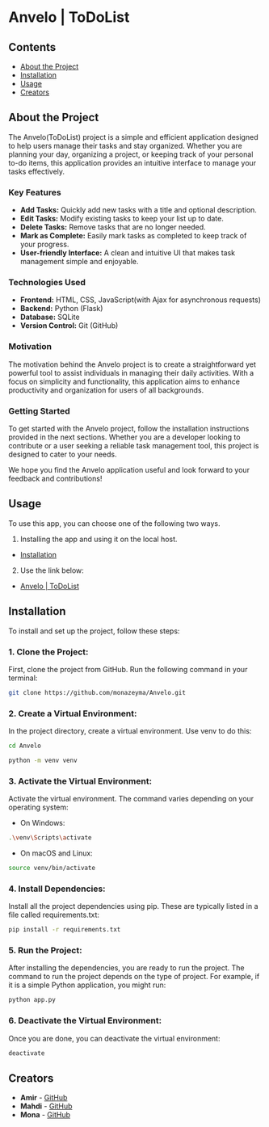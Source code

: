 # Anvelo | ToDoList

## Contents

- [About the Project](#about-the-project)
- [Installation](#installation)
- [Usage](#usage)
- [Creators](#creators)

## About the Project
The Anvelo(ToDoList) project is a simple and efficient application designed to help users manage their tasks and stay organized. Whether you are planning your day, organizing a project, or keeping track of your personal to-do items, this application provides an intuitive interface to manage your tasks effectively.
### Key Features
- **Add Tasks:** Quickly add new tasks with a title and optional description.
- **Edit Tasks:** Modify existing tasks to keep your list up to date.
- **Delete Tasks:** Remove tasks that are no longer needed.
- **Mark as Complete:** Easily mark tasks as completed to keep track of your progress.
- **User-friendly Interface:** A clean and intuitive UI that makes task management simple and enjoyable.

### Technologies Used
- **Frontend:** HTML, CSS, JavaScript(with Ajax for asynchronous requests)
- **Backend:** Python (Flask)
- **Database:** SQLite
- **Version Control:** Git (GitHub)

### Motivation

The motivation behind the Anvelo project is to create a straightforward yet powerful tool to assist individuals in managing their daily activities. With a focus on simplicity and functionality, this application aims to enhance productivity and organization for users of all backgrounds.

### Getting Started
To get started with the Anvelo project, follow the installation instructions provided in the next sections. Whether you are a developer looking to contribute or a user seeking a reliable task management tool, this project is designed to cater to your needs.

We hope you find the Anvelo application useful and look forward to your feedback and contributions!

## Usage
To use this app, you can choose one of the following two ways.  
1. Installing the app and using it on the local host. 
- [Installation](#installation)
2. Use the link below:  
- [Anvelo | ToDoList](https://anvelo.onrender.com/)

## Installation
To install and set up the project, follow these steps:
### 1. Clone the Project:
First, clone the project from GitHub. Run the following command in your terminal:
```bash
git clone https://github.com/monazeyma/Anvelo.git
```
### 2. Create a Virtual Environment:
In the project directory, create a virtual environment. Use venv to do this:
```bash
cd Anvelo
```
```bash
python -m venv venv
```
### 3. Activate the Virtual Environment:
Activate the virtual environment. The command varies depending on your operating system:
- On Windows:
```bash
.\venv\Scripts\activate
```
- On macOS and Linux:
```bash
source venv/bin/activate
```
### 4. Install Dependencies:
Install all the project dependencies using pip. These are typically listed in a file called requirements.txt:
```bash
pip install -r requirements.txt
```
### 5. Run the Project:
After installing the dependencies, you are ready to run the project. The command to run the project depends on the type of project. For example, if it is a simple Python application, you might run:
```bash
python app.py
```
### 6. Deactivate the Virtual Environment:
Once you are done, you can deactivate the virtual environment:
```bash
deactivate
```

## Creators
- **Amir** - [GitHub](https://github.com/Amir-Delavary)
- **Mahdi** - [GitHub](https://github.com/mahdient)
- **Mona** - [GitHub](https://github.com/monazeyma)

